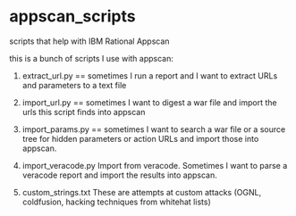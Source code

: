 appscan_scripts
===============

scripts that help with IBM Rational Appscan

this is a bunch of scripts I use with appscan:
1) extract_url.py == sometimes I run a report and I want to extract URLs and parameters to a text file

2) import_url.py == sometimes I want to digest a war file and import the urls this script finds into appscan

3) import_params.py == sometimes I want to search a war file or a source tree for hidden parameters or action URLs and import those into appscan.

4) import_veracode.py Import from veracode.  Sometimes I want to parse a veracode report and import the results into appscan.

5) custom_strings.txt  These are attempts at custom attacks (OGNL, coldfusion, hacking techniques from whitehat lists)

